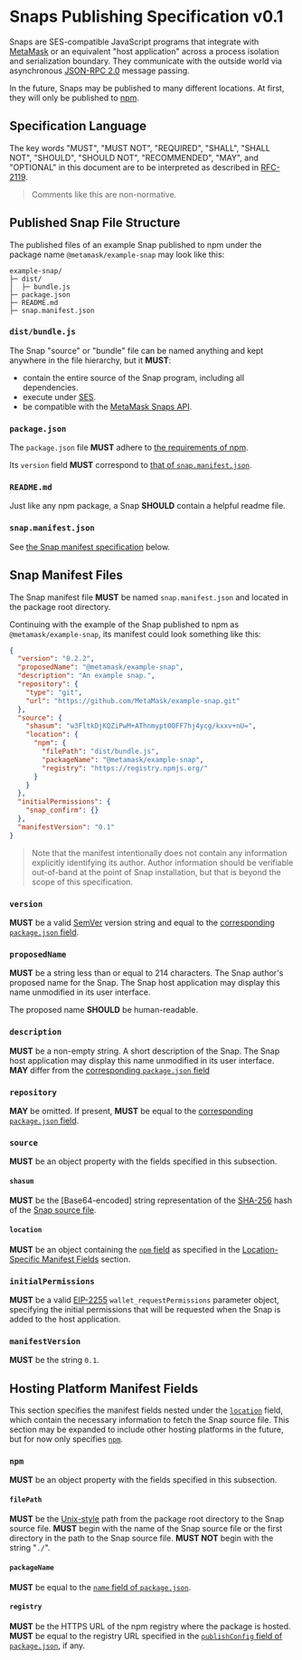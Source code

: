 # Snaps Publishing Specification v0.1

Snaps are SES-compatible JavaScript programs that integrate with [MetaMask] or an equivalent "host application" across a process isolation and serialization boundary.
They communicate with the outside world via asynchronous [JSON-RPC 2.0] message passing.

In the future, Snaps may be published to many different locations.
At first, they will only be published to [npm].

## Specification Language

The key words "MUST", "MUST NOT", "REQUIRED", "SHALL", "SHALL NOT", "SHOULD", "SHOULD NOT", "RECOMMENDED", "MAY", and "OPTIONAL" in this document are to be interpreted as described in [RFC-2119](https://www.ietf.org/rfc/rfc2119.txt).

> Comments like this are non-normative.

## Published Snap File Structure

The published files of an example Snap published to npm under the package name `@metamask/example-snap` may look like this:

```text
example-snap/
├─ dist/
│  ├─ bundle.js
├─ package.json
├─ README.md
├─ snap.manifest.json
```

### `dist/bundle.js`

The Snap "source" or "bundle" file can be named anything and kept anywhere in the file hierarchy, but it **MUST**:

- contain the entire source of the Snap program, including all dependencies.
- execute under [SES].
- be compatible with the [MetaMask Snaps API](#dist-bundle-js). <!-- TODO: Add link -->

### `package.json`

The `package.json` file **MUST** adhere to [the requirements of npm](https://docs.npmjs.com/cli/v7/configuring-npm/package-json).

Its `version` field **MUST** correspond to [that of `snap.manifest.json`](#version).

### `README.md`

Just like any npm package, a Snap **SHOULD** contain a helpful readme file.

### `snap.manifest.json`

See [the Snap manifest specification](#snap-manifest-files) below.

## Snap Manifest Files

The Snap manifest file **MUST** be named `snap.manifest.json` and located in the package root directory.

Continuing with the example of the Snap published to npm as `@metamask/example-snap`, its manifest could look something like this:

```json
{
  "version": "0.2.2",
  "proposedName": "@metamask/example-snap",
  "description": "An example snap.",
  "repository": {
    "type": "git",
    "url": "https://github.com/MetaMask/example-snap.git"
  },
  "source": {
    "shasum": "w3FltkDjKQZiPwM+AThnmypt0OFF7hj4ycg/kxxv+nU=",
    "location": {
      "npm": {
        "filePath": "dist/bundle.js",
        "packageName": "@metamask/example-snap",
        "registry": "https://registry.npmjs.org/"
      }
    }
  },
  "initialPermissions": {
    "snap_confirm": {}
  },
  "manifestVersion": "0.1"
}
```

> Note that the manifest intentionally does not contain any information explicitly identifying its author.
> Author information should be verifiable out-of-band at the point of Snap installation, but that is beyond the scope of this specification.

### `version`

**MUST** be a valid [SemVer] version string and equal to the [corresponding `package.json` field](https://docs.npmjs.com/cli/v7/configuring-npm/package-json#version).

### `proposedName`

**MUST** be a string less than or equal to 214 characters. <!-- This is what npm uses for the `name` field -->
The Snap author's proposed name for the Snap.
The Snap host application may display this name unmodified in its user interface.

The proposed name **SHOULD** be human-readable.

### `description`

**MUST** be a non-empty string.
A short description of the Snap.
The Snap host application may display this name unmodified in its user interface.
**MAY** differ from the [corresponding `package.json` field](https://docs.npmjs.com/cli/v7/configuring-npm/package-json#description-1)

### `repository`

**MAY** be omitted.
If present, **MUST** be equal to the [corresponding `package.json` field](https://docs.npmjs.com/cli/v7/configuring-npm/package-json#repository).

### `source`

**MUST** be an object property with the fields specified in this subsection.

#### `shasum`

**MUST** be the [Base64-encoded] string representation of the [SHA-256] hash of the [Snap source file](#dist-bundle-js).

#### `location`

**MUST** be an object containing the [`npm` field](#npm) as specified in the [Location-Specific Manifest Fields](#hosting-platform-manifest-fields) section.

### `initialPermissions`

**MUST** be a valid [EIP-2255] `wallet_requestPermissions` parameter object, specifying the initial permissions that will be requested when the Snap is added to the host application.

### `manifestVersion`

**MUST** be the string `0.1`.

## Hosting Platform Manifest Fields

This section specifies the manifest fields nested under the [`location`](#location) field, which contain the necessary information to fetch the Snap source file.
This section may be expanded to include other hosting platforms in the future, but for now only specifies [`npm`](#npm).

### `npm`

**MUST** be an object property with the fields specified in this subsection.

#### `filePath`

**MUST** be the [Unix-style](https://en.wikipedia.org/wiki/Unix_filesystem) path from the package root directory to the Snap source file.
**MUST** begin with the name of the Snap source file or the first directory in the path to the Snap source file.
**MUST NOT** begin with the string "`./`".

#### `packageName`

**MUST** be equal to the [`name` field of `package.json`](https://docs.npmjs.com/cli/v7/configuring-npm/package-json#name).

#### `registry`

**MUST** be the HTTPS URL of the npm registry where the package is hosted.
**MUST** be equal to the registry URL specified in the [`publishConfig` field of `package.json`](https://docs.npmjs.com/cli/v7/configuring-npm/package-json#publishconfig), if any.

[base64]: https://developer.mozilla.org/en-US/docs/Glossary/Base64
[eip-2255]: https://eips.ethereum.org/EIPS/eip-2255
[json-rpc 2.0]: https://www.jsonrpc.org/specification
[metamask]: https://metamask.io
[npm]: https://npmjs.com
[sha-256]: https://en.wikipedia.org/wiki/SHA-2
[semver]: https://semver.org/
[ses]: https://agoric.com/documentation/guides/js-programming/ses/ses-guide.html

